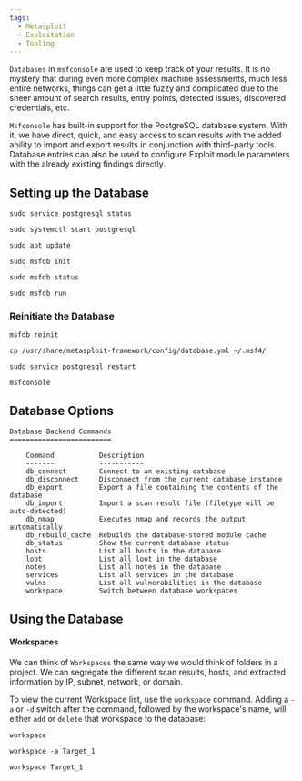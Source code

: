 ```yaml
---
tags:
  - Metasploit
  - Exploitation
  - Tooling
---
```



`Databases` in `msfconsole` are used to keep track of your results. It is no mystery that during even more complex machine assessments, much less entire networks, things can get a little fuzzy and complicated due to the sheer amount of search results, entry points, detected issues, discovered credentials, etc.

`Msfconsole` has built-in support for the PostgreSQL database system. With it, we have direct, quick, and easy access to scan results with the added ability to import and export results in conjunction with third-party tools. Database entries can also be used to configure Exploit module parameters with the already existing findings directly.

## Setting up the Database

```shell-session
sudo service postgresql status
```

```shell-session
sudo systemctl start postgresql
```

```
sudo apt update
```

```shell-session
sudo msfdb init
```

```shell-session
sudo msfdb status
```

```shell-session
sudo msfdb run
```

### Reinitiate the Database

```shell-session
msfdb reinit
```

```shell-session
cp /usr/share/metasploit-framework/config/database.yml ~/.msf4/
```

```shell-session
sudo service postgresql restart
```

```shell-session
msfconsole
```

## Database Options

```shell-session
Database Backend Commands
=========================

    Command           Description
    -------           -----------
    db_connect        Connect to an existing database
    db_disconnect     Disconnect from the current database instance
    db_export         Export a file containing the contents of the database
    db_import         Import a scan result file (filetype will be auto-detected)
    db_nmap           Executes nmap and records the output automatically
    db_rebuild_cache  Rebuilds the database-stored module cache
    db_status         Show the current database status
    hosts             List all hosts in the database
    loot              List all loot in the database
    notes             List all notes in the database
    services          List all services in the database
    vulns             List all vulnerabilities in the database
    workspace         Switch between database workspaces
```

## Using the Database

#### Workspaces

We can think of `Workspaces` the same way we would think of folders in a project. We can segregate the different scan results, hosts, and extracted information by IP, subnet, network, or domain.

To view the current Workspace list, use the `workspace` command. Adding a `-a` or `-d` switch after the command, followed by the workspace's name, will either `add` or `delete` that workspace to the database:

```shell-session
workspace
```

```shell-session
workspace -a Target_1
```

```shell-session
workspace Target_1 
```